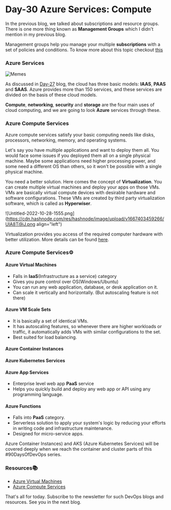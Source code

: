 # Day-30 Azure Services: Compute

In the previous blog, we talked about subscriptions and resource groups. There is one more thing known as **Management Groups** which I didn't mention in my previous blog.

Management groups help you manage your multiple **subscriptions** with a set of policies and conditions.
To know more about this topic checkout [this](https://learn.microsoft.com/en-us/azure/governance/management-groups/overview)

### Azure Services
![Memes](https://media.giphy.com/media/3o6MbsWjZwURvye0ko/giphy.gif)

As discussed in [Day-27](https://sshivlal.hashnode.dev/day-27-different-cloud-models) blog, the cloud has three basic models: **IAAS**, **PAAS** and **SAAS**. Azure provides more than 150 services, and these services are divided on the basis of these cloud models.

**Compute**, **networking**, **security** and **storage** are the four main uses of cloud computing, and we are going to look **Azure** services through these.

### Azure Compute Services
Azure compute services satisfy your basic computing needs like disks, processors, networking, memory, and operating systems.

Let's say you have multiple applications and want to deploy them all. You would face some issues if you deployed them all on a single physical machine. Maybe some applications need higher processing power, and some need a different OS than others, so it won't be possible with a single physical machine.

You need a better solution. Here comes the concept of **Virtualization**. You can create multiple virtual machines and deploy your apps on those VMs. VMs are basically virtual compute devices with desirable hardware and software configurations. These VMs are created by third party virtualization software, which is called as **Hyperwiser**.
 

![Untitled-2022-10-28-1555.png](https://cdn.hashnode.com/res/hashnode/image/upload/v1667403459266/UlA8Ti9iJ.png align="left")

Virtualization provides you access of the required computer hardware with better utilization. More details can be found [here](https://www.ibm.com/cloud/learn/virtualization-a-complete-guide).

### Azure Compute Services⚙

#### Azure Virtual Machines
- Falls in **IaaS**(Infrastructure as a service) category
- Gives you pure control over OS(Windows/Ubuntu)
- You can run any web application, database, or desk application on it.
- Can scale it vertically and horizontally. (But autoscaling feature is not there)

#### Azure VM Scale Sets
- It is basically a set of identical VMs.
- It has autoscaling features, so whenever there are higher workloads or traffic, it automatically adds VMs with similar configurations to the set.
- Best suited for load balancing.

#### Azure Container Instances
#### Azure Kubernetes Services
#### Azure App Services
- Enterprise level web app **PaaS** service
- Helps you quickly build and deploy any web app or API using any programming language.

#### Azure Functions 
- Falls into **PaaS** category.
-  Serverless solution to apply your system's logic by reducing your efforts in writing code and infrastructure maintenance.  
- Designed for micro-service apps.

Azure Container Instances) and AKS (Azure Kubernetes Services) will be covered deeply when we reach the container and cluster parts of this #90DaysOfDevOps series. 

### Resources📚
- [Azure Virtual Machines](https://learn.microsoft.com/en-us/azure/virtual-machines/overview)
- [Azure Compute Services](https://youtu.be/inaXkN2UrFE)

That's all for today. Subscribe to the newsletter for such DevOps blogs and resources. See you in the next blog.














